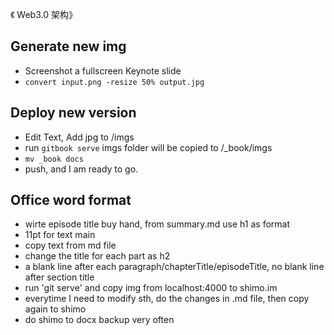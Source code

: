 《 Web3.0 架构》

## Generate new img

- Screenshot a fullscreen Keynote slide
- `convert input.png -resize 50% output.jpg`

## Deploy new version

- Edit Text, Add jpg to /imgs
- run `gitbook serve` imgs folder will be copied to /_book/imgs
- `mv _book docs`
- push, and I am ready to go.

## Office word format
- wirte episode title buy hand, from summary.md use h1 as format
- 11pt for text main
- copy text from md file
- change the title for each part as h2
- a blank line after each paragraph/chapterTitle/episodeTitle, no blank line after section title
- run 'git serve' and copy img from localhost:4000 to shimo.im
- everytime I need to modify sth, do the changes in .md file, then copy again
  to shimo
- do shimo to docx backup very often
